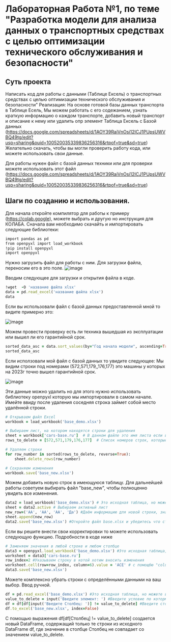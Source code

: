 # Лабораторная Работа №1, по теме "Разработка модели для анализа данных о транспортных средствах с целью оптимизации технического обслуживания и безопасности"
## Суть проекта
Написать код для  работы с данными (Таблице Ексель) о транспортных средствах с целью оптимизации технического обслуживания и безопасности"
 Реализация:
 На основе готовой базы данных транспорта в Таблице Есель, Мы можем работать с его содежанием, узнать краткую информацию о каждом транспорте,  добавить новый транспорт и описание к нему или удалить опр элемент
Таблица Ексель с Базой данных (https://docs.google.com/spreadsheets/d/1AOY39RaiVnOsi12ICJ1PUpsUWVBQ49tg/edit?usp=sharing&ouid=100520035339836256316&rtpof=true&sd=true)
Желательно  скачать, чтобы вы могли проверить работу кода, или можете использовать свои данные.

Для работы нужен файл с базой данных техники или для проверки можете использовать этот файл (https://docs.google.com/spreadsheets/d/1AOY39RaiVnOsi12ICJ1PUpsUWVBQ49tg/edit?usp=sharing&ouid=100520035339836256316&rtpof=true&sd=true)
## Шаги по созданию и использования.
Для начала откройте компилятор для работы к примеру (https://colab.google), можете выбрать и другую но инструкция для КОЛАБА.
Сначала вам необходимо  скачайть и импортировать следующие библиотеки:
```Ruby
import pandas as pd
from openpyxl import load_workbook
!pip install openpyxl
import openpyxl
```
Нужно загрузить файл для работы с ним.
Для загрузки файла, переносим его в это поле.
![image](https://github.com/Vokoon/Laba1_Akimov/assets/120046709/11615305-0946-4884-a06e-f311d9691de2)


Вводим следующее для загрузки и открытия файла в коде.
```Ruby
!wget  -O 'название файла xlsx'
data = pd.read_excel('название файла xlsx')
data
```
Если вы использовали файл с базой данных предоставленной мной то видите примерно это: 

![image](https://github.com/Vokoon/Laba1_Akimov/assets/120046709/ec0449e8-29d7-4cdd-8f78-ca48a27fad77)

Можем провести проверку есть ли техника вышедшая из эксплуатации или вышел ли его гарантийной срок.
```Ruby
sorted_data_asc = data.sort_values(by="Год начала модели", ascending=True)
sorted_data_asc
```
Если исползовали мой файл с базой данных то увидите следующее: Мы видим строки под номерами (572,571,179,,176,177) это машины у которых на 2023г точно вышел гарантийной срок.

![image](https://github.com/Vokoon/Laba1_Akimov/assets/120046709/bf600f70-85b7-472c-848e-a9a41eed97d3)

Эти данные можно удалить но для этого нужно использовать библиотеку openpyxl которую мы импортировали в самом начале.
Имейте ввиду после удаления соседняя строка займет собой место удалённой строки.

```Ruby
# Открываем файл Excel
workbook = load_workbook('base_demo.xlsx')

# Выбираем лист, на котором находятся строки для удаления
sheet = workbook['cars-base.ru']  # В данном файле это имя листа если использовали другой файл то имя будет другое.
rows_to_delete = [572,571,179,176,177]  # Список номеров строк, которые нужно удалить

# Удаляем строки
for row_number in sorted(rows_to_delete, reverse=True):
    sheet.delete_rows(row_number)

# Сохраняем изменения
workbook.save('base_new.xlsx')
```
Можем добавить новую строк в имеющуюся таблицу. Для дальнейшей работы советуем выбирать файл "base_new", чтобы полноценно увидеть все изменения.
```Ruby
data2 = load_workbook('base_demo.xlsx') # Это исходная таблица, но можете выбрать 'base_new.xlsx' которую мы создавали для сохранения изменний в предыдущей функции.
sheet = data2.active # Выбираем активный лист
new_row=('AA', 'AA', 'AA', 'Да') #Даём информацию для новой строки, значения могут быть любые, но знайте (,) разделяет значения по столбцам
sheet.append(new_row)
data2.save('base_new.xlsx') #Откройте файл base.xlsx и убедитесь что строка под этим номером пропала и была автоматически заменена соседом рядом
```
Если вы решите внести свои корректировки то можете использовать следующую функцию. Подробности в коде ниже
```Ruby
# Заменяем значения в любой строке и любом столбце
data3 = openpyxl.load_workbook('base_demo.xlsx') #Это исходная таблица, но можете выбрать 'base_new.xlsx'
worksheet = data3['cars-base.ru']
row_index=2 #Указываем строку в котой хотим вносить изменения
worksheet.cell(row=row_index, column=6).value = 'ACE' # с помощбю "column=6" Указываем столбец в которой хотим вносить изменения
data3.save('base_new.xlsx')
```
Можете комплексно убрать строки с определёнными данными на ваш выбор. Ввод ручной.
```Ruby
df = pd.read_excel('base_demo.xlsx') #Это исходная таблица, но можете выбрать 'base_new.xlsx'
value_to_delete = input('Введите элемент: ') #Введите условие по которму функция будет удалять строки
df = df[df[input('Введите Столбец: ')] != value_to_delete] #Введите столбец впределах которого функция будет удалять строки
df.to_excel('base_new.xlsx', index=False)
```
С помощью выражения df[df[Столбец] != value_to_delete] создается новый DataFrame, содержащий только те строки из исходного DataFrame df, где значение в столбце Столбец не совпадает со значением value_to_delete.
```Ruby
```
